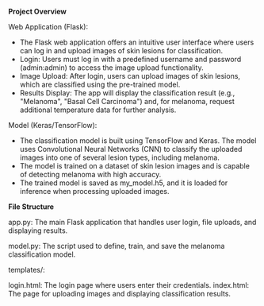 **Project Overview**

Web Application (Flask): 

- The Flask web application offers an intuitive user interface where users can log in and upload images of skin lesions for classification.
- Login: Users must log in with a predefined username and password (admin:admin) to access the image upload functionality.
- Image Upload: After login, users can upload images of skin lesions, which are classified using the pre-trained model.
- Results Display: The app will display the classification result (e.g., "Melanoma", "Basal Cell Carcinoma") and, for melanoma, request additional temperature data for further analysis.

Model (Keras/TensorFlow):

- The classification model is built using TensorFlow and Keras. The model uses Convolutional Neural Networks (CNN) to classify the uploaded images into one of several lesion types, including melanoma.
- The model is trained on a dataset of skin lesion images and is capable of detecting melanoma with high accuracy.
- The trained model is saved as my_model.h5, and it is loaded for inference when processing uploaded images.


**File Structure**

app.py: The main Flask application that handles user login, file uploads, and displaying results.

model.py: The script used to define, train, and save the melanoma classification model.

templates/:

  login.html: The login page where users enter their credentials.
  index.html: The page for uploading images and displaying classification results.
